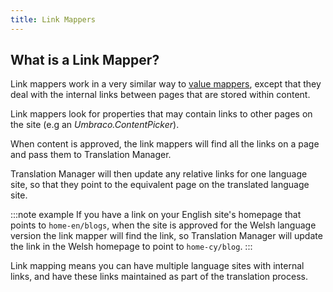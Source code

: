 ```yaml
---
title: Link Mappers
---
```


## What is a Link Mapper?
Link mappers work in a very similar way to [value mappers](valueMapper), except that they deal with the internal links between pages that are stored within content. 

Link mappers look for properties that may contain links to other pages on the site (e.g an *Umbraco.ContentPicker*).

When content is approved, the link mappers will find all the links on a page and pass them to Translation Manager.

Translation Manager will then update any relative links for one language site, so that they point to the equivalent page on the translated language site. 

:::note example
If you have a link on your English site's homepage that points to `home-en/blogs`, when the site is approved for the Welsh language version the link mapper will find the link, so Translation Manager will update the link in the Welsh homepage to point to `home-cy/blog`.
:::

Link mapping means you can have multiple language sites  with internal links, and have these links maintained as part of the translation process.
